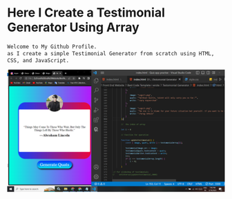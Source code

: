 # Here I Create a Testimonial Generator Using Array

```
Welcome to My Github Profile.
as I create a simple Testimonial Generator from scratch using HTML, CSS, and JavaScript.
```
![image](https://github.com/ParagUnhale1998/Testimonial_Generator/blob/main/Thumbnail.png)
